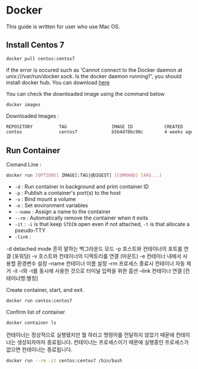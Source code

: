 # Docker

This guide is written for user who use Mac OS.

## Install Centos 7

```bash
docker pull centos:centos7
```

if the error is occured such as 'Cannot connect to the Docker daemon at unix:///var/run/docker.sock. Is the docker daemon running?',
you should install docker hub. You can download [here](https://hub.docker.com/editions/community/docker-ce-desktop-mac/)


You can check the downloaded image using the command below

```bash
docker images
```

Downloaded Images :

```txt
REPOSITORY          TAG                 IMAGE ID            CREATED             SIZE
centos              centos7             b5b4d78bc90c        4 weeks ago         203MB
```

## Run Container

Comand Line :

```bash
docker run [OPTIONS] IMAGE[:TAG|@DIGEST] [COMMAND] [ARG...]
```

- `-d` : Run container in background and print container ID
- `-p` : Publish a container's port(s) to the host
- `-v` : Bind mount a volume
- `-e` : Set environment variables
- `--name` : Assign a name to the container
- `--rm` : Automatically remove the container when it exits
- `-it` : `-i` is that keep `STDIN` open even if not attached, `-t` is that allocate a pseudo-TTY
- `-link` :

-d	detached mode 흔히 말하는 백그라운드 모드
-p	호스트와 컨테이너의 포트를 연결 (포워딩)
-v	호스트와 컨테이너의 디렉토리를 연결 (마운트)
-e	컨테이너 내에서 사용할 환경변수 설정
–name	컨테이너 이름 설정
–rm	프로세스 종료시 컨테이너 자동 제거
-it	-i와 -t를 동시에 사용한 것으로 터미널 입력을 위한 옵션
–link	컨테이너 연결 [컨테이너명:별칭]


Create container, start, and exit.

```bash
docker run centos:centos7
```

Confirm list of container

```bash
docker container ls
```

컨테이너는 정상적으로 실행됐지만 뭘 하라고 명령어를 전달하지 않았기 때문에 컨테이너는 생성되자마자 종료됩니다. 컨테이너는 프로세스이기 때문에 실행중인 프로세스가 없으면 컨테이너는 종료됩니다.

```bash
docker run --rm -it centos:centos7 /bin/bash
```
